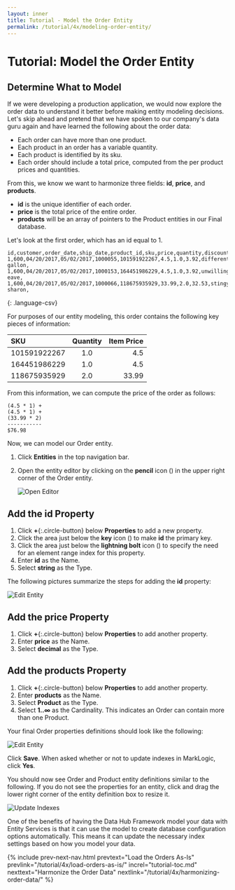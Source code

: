 ```yaml
---
layout: inner
title: Tutorial - Model the Order Entity
permalink: /tutorial/4x/modeling-order-entity/
---
```


# Tutorial: Model the Order Entity

## Determine What to Model

If we were developing a production application, we would now explore the order data to understand it better before making entity modeling decisions. Let's skip ahead and pretend that we have spoken to our company's data guru again and have learned the following about the order data:

* Each order can have more than one product.
* Each product in an order has a variable quantity.
* Each product is identified by its sku.
* Each order should include a total price, computed from the per product prices and quantities.

From this, we know we want to harmonize three fields: **id**, **price**,
and **products**.

* **id** is the unique identifier of each order.
* **price** is the total price of the entire order.
* **products** will be an array of pointers to the Product entities in our Final database.

Let's look at the first order, which has an id equal to 1.

~~~
id,customer,order_date,ship_date,product_id,sku,price,quantity,discounted_price,title,description
1,600,04/20/2017,05/02/2017,1000055,101591922267,4.5,1.0,3.92,different gallon,
1,600,04/20/2017,05/02/2017,1000153,164451986229,4.5,1.0,3.92,unwilling eave,
1,600,04/20/2017,05/02/2017,1000066,118675935929,33.99,2.0,32.53,stingy sharon,
~~~
{: .language-csv}

For purposes of our entity modeling, this order contains the following key pieces of information:

| SKU | Quantity | Item Price |
| :--- | :---: | ---: |
| 101591922267 | 1.0 | 4.5 |
| 164451986229 | 1.0 | 4.5 |
| 118675935929 | 2.0 | 33.99 |

From this information, we can compute the price of the order as follows:

~~~
(4.5 * 1) +
(4.5 * 1) +
(33.99 * 2)
-----------
$76.98
~~~

Now, we can model our Order entity.

1. Click **Entities** in the top navigation bar.
1. Open the entity editor by clicking on the **pencil** icon (<i class="fa fa-pencil"></i>) in the upper right corner of the Order entity.

    ![Open Editor]({{site.baseurl}}/images/3x/modeling-order-entity/open-editor.png)

## Add the **id** Property
1. Click **+**{:.circle-button} below **Properties** to add a new property.
1. Click the area just below the **key** icon (<i class="fa fa-key"></i>) to make **id** the primary key.
1. Click the area just below the **lightning bolt** icon (<i class="fa fa-bolt"></i>) to specify the need for an element range index for this property.
1. Enter **id** as the Name.
1. Select **string** as the Type.

The following pictures summarize the steps for adding the **id** property:

![Edit Entity]({{site.baseurl}}/images/3x/modeling-order-entity/edit-order-entity.png)

## Add the **price** Property

1. Click **+**{:.circle-button} below **Properties** to add another property.
1. Enter **price** as the Name.
1. Select **decimal** as the Type.

## Add the **products** Property

1. Click **+**{:.circle-button} below **Properties** to add another property.
1. Enter **products** as the Name.
1. Select **Product** as the Type.
1. Select **1..∞** as the Cardinality. This indicates an Order can contain more than one Product.

Your final Order properties definitions should look like the following:

![Edit Entity]({{site.baseurl}}/images/3x/modeling-order-entity/order-properties.png)

Click **Save**. When asked whether or not to update indexes in MarkLogic, click **Yes**.

You should now see Order and Product entity definitions similar to the following. If you do not see the properties for an entity, click and drag the lower right corner of the entity definition box to resize it.

![Update Indexes]({{site.baseurl}}/images/3x/modeling-order-entity/model-order-final.png)

One of the benefits of having the Data Hub Framework model your data with Entity Services is that it can use the model to create database configuration options automatically. This means it can update the necessary index settings based on how you model your data.


{% include prev-next-nav.html
  prevtext="Load the Orders As-Is"
  prevlink="/tutorial/4x/load-orders-as-is/"
  increl="tutorial-toc.md"
  nexttext="Harmonize the Order Data"
  nextlink="/tutorial/4x/harmonizing-order-data/"
%}
